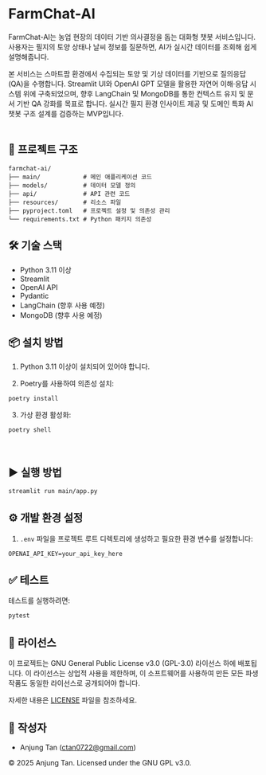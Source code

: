 # FarmChat-AI

FarmChat-AI는 농업 현장의 데이터 기반 의사결정을 돕는 대화형 챗봇 서비스입니다.
사용자는 필지의 토양 상태나 날씨 정보를 질문하면, AI가 실시간 데이터를 조회해 쉽게 설명해줍니다.

본 서비스는 스마트팜 환경에서 수집되는 토양 및 기상 데이터를 기반으로 질의응답(QA)을 수행합니다.
Streamlit UI와 OpenAI GPT 모델을 활용한 자연어 이해·응답 시스템 위에 구축되었으며,
향후 LangChain 및 MongoDB를 통한 컨텍스트 유지 및 문서 기반 QA 강화를 목표로 합니다.
실시간 필지 환경 인사이트 제공 및 도메인 특화 AI 챗봇 구조 설계를 검증하는 MVP입니다.
<br><br>
## 📁 프로젝트 구조

```
farmchat-ai/
├── main/            # 메인 애플리케이션 코드
├── models/          # 데이터 모델 정의
├── api/             # API 관련 코드
├── resources/       # 리소스 파일
├── pyproject.toml   # 프로젝트 설정 및 의존성 관리
└── requirements.txt # Python 패키지 의존성
```

 ## 🛠️ 기술 스택

- Python 3.11 이상
- Streamlit
- OpenAI API
- Pydantic
- LangChain (향후 사용 예정)
- MongoDB (향후 사용 예정)

## 📦 설치 방법

1. Python 3.11 이상이 설치되어 있어야 합니다.

2. Poetry를 사용하여 의존성 설치:
```bash
poetry install
```

3. 가상 환경 활성화:
```bash
poetry shell
```
<br>

## ▶️ 실행 방법

```bash
streamlit run main/app.py
```

## ⚙️ 개발 환경 설정

1. `.env` 파일을 프로젝트 루트 디렉토리에 생성하고 필요한 환경 변수를 설정합니다:
```
OPENAI_API_KEY=your_api_key_here
```

## ✅ 테스트

테스트를 실행하려면:
```bash
pytest
```

## 📄 라이선스

이 프로젝트는 GNU General Public License v3.0 (GPL-3.0) 라이선스 하에 배포됩니다. 이 라이선스는 상업적 사용을 제한하며, 이 소프트웨어를 사용하여 만든 모든 파생작품도 동일한 라이선스로 공개되어야 합니다.

자세한 내용은 [LICENSE](LICENSE) 파일을 참조하세요.


## 👤 작성자

- Anjung Tan (ctan0722@gmail.com) 


© 2025 Anjung Tan. Licensed under the GNU GPL v3.0.
